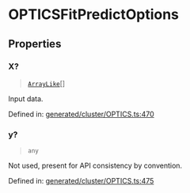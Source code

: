 # OPTICSFitPredictOptions

## Properties

### X?

> [`ArrayLike`](../types/ArrayLike.md)[]

Input data.

Defined in:  [generated/cluster/OPTICS.ts:470](https://github.com/transitive-bullshit/scikit-learn-ts/blob/b59c1ff/packages/sklearn/src/generated/cluster/OPTICS.ts#L470)

### y?

> `any`

Not used, present for API consistency by convention.

Defined in:  [generated/cluster/OPTICS.ts:475](https://github.com/transitive-bullshit/scikit-learn-ts/blob/b59c1ff/packages/sklearn/src/generated/cluster/OPTICS.ts#L475)
